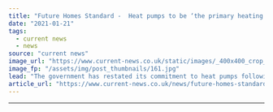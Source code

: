 ```yaml
---
title: "Future Homes Standard -  Heat pumps to be ‘the primary heating technology for new homes’"
date: "2021-01-21"
tags: 
  - current news
  - news
source: "current news"
image_url: "https://www.current-news.co.uk/static/images/_400x400_crop_center-center/Daikin-Altherma-heat-pump-Image-Dailkin.jpg"
image_fp: "/assets/img/post_thumbnails/161.jpg"
lead: "The government has restated its commitment to heat pumps following the most recent Future Homes Standard consultation."
article_url: "https://www.current-news.co.uk/news/future-homes-standard-heat-pumps-to-be-the-primary-heating-technology-for-new-homes?utm_source=rss-feeds&utm_medium=rss&utm_campaign=rss"
---
```


---
